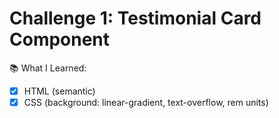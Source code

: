 # Challenge 1: Testimonial Card Component

📚 What I Learned:

- [x] HTML (semantic)
- [x] CSS (background: linear-gradient, text-overflow, rem units)